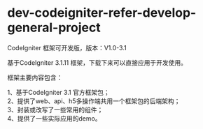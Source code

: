 # dev-codeigniter-refer-develop-general-project

CodeIgniter 框架可开发版，版本：V1.0-3.1

基于CodeIgniter 3.1.11 框架，下载下来可以直接应用于开发使用。

框架主要内容包含：

1、基于CodeIgniter 3.1 官方框架包；<br/>
2、提供了web、api、h5多操作端共用一个框架包的后端架构；<br/>
3、封装或改写了一些常用的组件；<br/>
4、提供了一些实际应用的demo。
